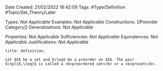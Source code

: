 <div class="topSpace"></div>

Date Created: 21/02/2022 18:42:09
Tags: #Type/Definition #Topic/Set_Theory/Later

Types: <i>Not Applicable</i>
Examples: <i>Not Applicable</i>
Constructions: [[Preorder Category]]
Generalizations: <i>Not Applicable</i>

Properties: <i>Not Applicable</i>
Sufficiencies: <i>Not Applicable</i>
Equivalences: <i>Not Applicable</i>
Justifications: <i>Not Applicable</i>

``` ad-Definition
title: Definition.

Let $X$ be a set and $\leq$ be a preorder on $X$. The pair $\tpl{X,\leq}$ is called a <b>preordered set</b> or a <b>proset</b>.

```
